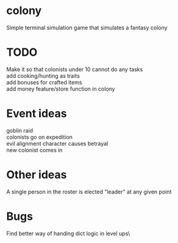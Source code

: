 # colony
Simple terminal simulation game that simulates a fantasy colony

# TODO
Make it so that colonists under 10 cannot do any tasks\
add cooking/hunting as traits\
add bonuses for crafted items\
add money feature/store function in colony


# Event ideas
goblin raid\
colonists go on expedition\
evil alignment character causes betrayal\
new colonist comes in

# Other ideas
A single person in the roster is elected "leader" at any given point

# Bugs
Find better way of handing dict logic in level ups\
